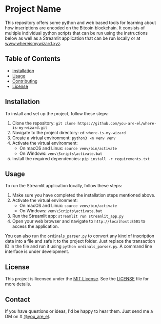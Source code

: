 # Project Name

This repository offers some python and web based tools for learning about how inscriptions are encoded on the Bitcoin blockchain. It consists of multiple individual python scripts that can be run using the instructions below as well as a Streamlit application that can be run locally or at www.whereismywizard.xyz.

## Table of Contents

- [Installation](#installation)
- [Usage](#usage)
- [Contributing](#contributing)
- [License](#license)

## Installation

To install and set up the project, follow these steps:

1. Clone the repository: `git clone https://github.com/you-are-el/where-is-my-wizard.git`
2. Navigate to the project directory: `cd where-is-my-wizard`
3. Create a virtual environment: `python3 -m venv venv`
4. Activate the virtual environment:
    - On macOS and Linux: `source venv/bin/activate`
    - On Windows: `venv\Scripts\activate.bat`
5. Install the required dependencies: `pip install -r requirements.txt`

## Usage

To run the Streamlit application locally, follow these steps:

1. Make sure you have completed the installation steps mentioned above.
2. Activate the virtual environment: 
    - On macOS and Linux: `source venv/bin/activate`
    - On Windows: `venv\Scripts\activate.bat`
3. Run the Streamlit app: `streamlit run streamlit_app.py`
4. Open your web browser and navigate to `http://localhost:8501` to access the application.

You can also run the `ordinals_parser.py` to convert any kind of inscription data into a file and safe it to the project folder. Just replace the transaction ID in the file and run it using `python ordinals_parser.py`. A command line interface is under development. 

## License

This project is licensed under the [MIT License](https://opensource.org/licenses/MIT). See the [LICENSE](LICENSE) file for more details.


## Contact

If you have questions or ideas, I'd be happy to hear them. Just send me a DM on X [@you_are_el](https://twitter.com/you_are_el).
